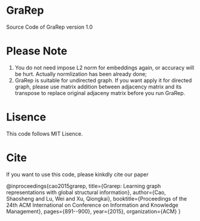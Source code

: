 # GraRep
Source Code of GraRep version 1.0

# Please Note
1. You do not need impose L2 norm for embeddings again, or accuracy will be hurt. Actually normlization has been already done;
2. GraRep is suitable for undirected graph. If you want apply it for directed graph, please use matrix addition between adjacency matrix and its transpose to replace original adjaceny matrix before you run GraRep.

# Lisence
This code follows MIT Lisence.

# Cite
If you want to use this code, please kinkdly cite our paper

@inproceedings{cao2015grarep,
  title={Grarep: Learning graph representations with global structural information},
  author={Cao, Shaosheng and Lu, Wei and Xu, Qiongkai},
  booktitle={Proceedings of the 24th ACM International on Conference on Information and Knowledge Management},
  pages={891--900},
  year={2015},
  organization={ACM}
}
